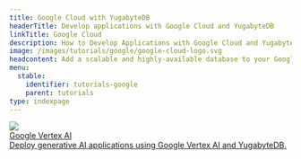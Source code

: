 ```yaml
---
title: Google Cloud with YugabyteDB
headerTitle: Develop applications with Google Cloud and YugabyteDB
linkTitle: Google Cloud
description: How to Develop Applications with Google Cloud and YugabyteDB
image: /images/tutorials/google/google-cloud-logo.svg
headcontent: Add a scalable and highly-available database to your Google projects
menu:
  stable:
    identifier: tutorials-google
    parent: tutorials
type: indexpage
---
```


<div class="row">
  <div class="col-12 col-md-6 col-lg-12 col-xl-6">
    <a class="section-link icon-offset" href="google-vertex-ai/">
      <div class="head">
        <img
          class="icon"
          src="/images/tutorials/google/icons/Google-Vertex-AI-Icon.svg"
          aria-hidden="true"
        />
        <div class="title">Google Vertex AI</div>
      </div>
      <div class="body">
        Deploy generative AI applications using Google Vertex AI and YugabyteDB.
      </div>
    </a>
  </div>
</div>
